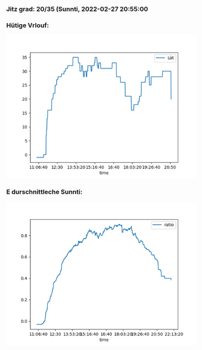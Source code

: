 ### Jitz grad: 20/35 (Sunnti, 2022-02-27 20:55:00

### Hütige Vrlouf:
![Graph](Today.png)

### E durschnittleche Sunnti:
![Graph](Sunnti.png)